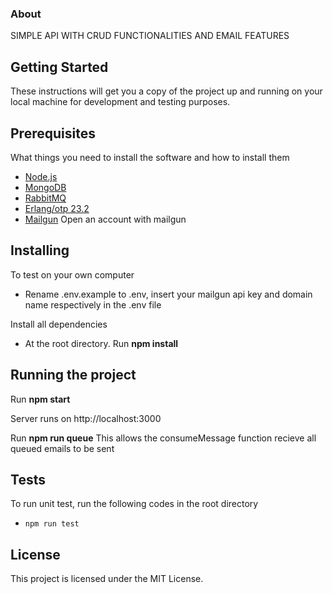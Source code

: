 ### About

SIMPLE API WITH CRUD FUNCTIONALITIES AND EMAIL FEATURES

## Getting Started

These instructions will get you a copy of the project up and running on your local machine for development and testing purposes.

## Prerequisites

What things you need to install the software and how to install them
* [Node.js](https://nodejs.org/en/)
* [MongoDB](https://www.mongodb.com/)
* [RabbitMQ](https://www.rabbitmq.com)
* [Erlang/otp 23.2](https://www.erlang.org)
* [Mailgun](https://www.mailgun.com) Open an account with mailgun

## Installing

To test on your own computer

- Rename .env.example to .env, insert your mailgun api key and domain name respectively in the .env file

Install all dependencies

- At the root directory. Run **npm install**


## Running the project

Run **npm start** 

Server runs on http://localhost:3000

Run **npm run queue**
This allows the consumeMessage function recieve all queued emails to be sent


## Tests
To run unit test, run the following codes in the root directory

 - `npm run test` 

## License

This project is licensed under the MIT License.
